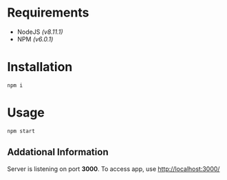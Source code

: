 # Requirements
 - NodeJS *(v8.11.1)*
 - NPM *(v6.0.1)*

# Installation
    npm i

# Usage
    npm start

## Addational Information

Server is listening on port **3000**. 
To access app, use [http://localhost:3000/](http://localhost:3000/)
